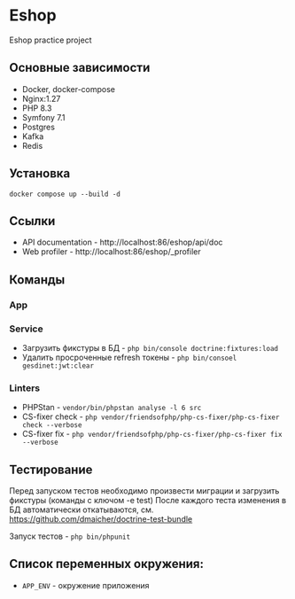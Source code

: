 # Eshop
Eshop practice project

## Основные зависимости
* Docker, docker-compose
* Nginx:1.27
* PHP 8.3
* Symfony 7.1
* Postgres
* Kafka
* Redis

## Установка
```
docker compose up --build -d
```

## Ссылки
* API documentation - http://localhost:86/eshop/api/doc
* Web profiler - http://localhost:86/eshop/_profiler

## Команды
### App

### Service
* Загрузить фикстуры в БД - ```php bin/console doctrine:fixtures:load```
* Удалить просрочeнныe refresh токены - ```php bin/consoel gesdinet:jwt:clear```

### Linters
* PHPStan - ```vendor/bin/phpstan analyse -l 6 src```
* CS-fixer check - ```php vendor/friendsofphp/php-cs-fixer/php-cs-fixer check --verbose```
* CS-fixer fix - ```php vendor/friendsofphp/php-cs-fixer/php-cs-fixer fix --verbose```

## Тестирование
Перед запуском тестов необходимо произвести миграции и загрузить фикстуры (команды с ключом -e test)
После каждого теста изменения в БД автоматически откатываются, см. https://github.com/dmaicher/doctrine-test-bundle

Запуск тестов - ```php bin/phpunit```

## Список переменных окружения:
- ``APP_ENV`` - окружение приложения
